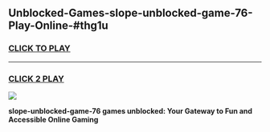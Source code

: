 
## Unblocked-Games-slope-unblocked-game-76-Play-Online-#thg1u
<h3>
<a href="https://premium.freeplayer.one?title=slope-unblocked-game-76&ref=27F">CLICK TO PLAY</a></h3>
<hr>

<h3>
<a href="https://premium.freeplayer.one?title=slope-unblocked-game-76&ref=27F">CLICK 2 PLAY</a>
  
</h3>

<a href="https://premium.freeplayer.one?title=slope-unblocked-game-76&ref=27F"><img src="https://clearcache.store/games.png"></a>


**slope-unblocked-game-76 games unblocked: Your Gateway to Fun and Accessible Online Gaming**
